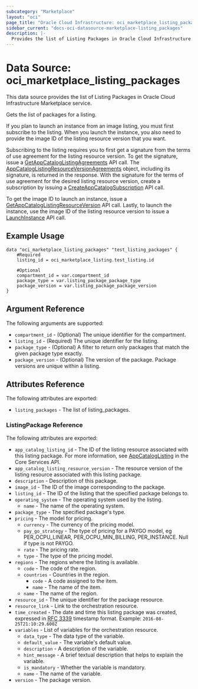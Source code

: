 ```yaml
---
subcategory: "Marketplace"
layout: "oci"
page_title: "Oracle Cloud Infrastructure: oci_marketplace_listing_packages"
sidebar_current: "docs-oci-datasource-marketplace-listing_packages"
description: |-
  Provides the list of Listing Packages in Oracle Cloud Infrastructure Marketplace service
---
```


# Data Source: oci_marketplace_listing_packages
This data source provides the list of Listing Packages in Oracle Cloud Infrastructure Marketplace service.

Gets the list of packages for a listing.

If you plan to launch an instance from an image listing, you must first subscribe to the listing. When
you launch the instance, you also need to provide the image ID of the listing resource version that you want.

Subscribing to the listing requires you to first get a signature from the terms of use agreement for the
listing resource version. To get the signature, issue a [GetAppCatalogListingAgreements](https://docs.cloud.oracle.com/en-us/iaas/api/#/en/iaas/latest/AppCatalogListingResourceVersionAgreements/GetAppCatalogListingAgreements) API call.
The [AppCatalogListingResourceVersionAgreements](https://docs.cloud.oracle.com/en-us/iaas/api/#/en/iaas/latest/AppCatalogListingResourceVersionAgreements) object, including
its signature, is returned in the response. With the signature for the terms of use agreement for the desired
listing resource version, create a subscription by issuing a
[CreateAppCatalogSubscription](https://docs.cloud.oracle.com/en-us/iaas/api/#/en/iaas/latest/AppCatalogSubscription/CreateAppCatalogSubscription) API call.

To get the image ID to launch an instance, issue a [GetAppCatalogListingResourceVersion](https://docs.cloud.oracle.com/en-us/iaas/api/#/en/iaas/latest/AppCatalogListingResourceVersion/GetAppCatalogListingResourceVersion) API call.
Lastly, to launch the instance, use the image ID of the listing resource version to issue a [LaunchInstance](https://docs.cloud.oracle.com/en-us/iaas/api/#/en/iaas/latest/Instance/LaunchInstance) API call.


## Example Usage

```hcl
data "oci_marketplace_listing_packages" "test_listing_packages" {
	#Required
	listing_id = oci_marketplace_listing.test_listing.id

	#Optional
	compartment_id = var.compartment_id
	package_type = var.listing_package_package_type
	package_version = var.listing_package_package_version
}
```

## Argument Reference

The following arguments are supported:

* `compartment_id` - (Optional) The unique identifier for the compartment.
* `listing_id` - (Required) The unique identifier for the listing.
* `package_type` - (Optional) A filter to return only packages that match the given package type exactly. 
* `package_version` - (Optional) The version of the package. Package versions are unique within a listing.


## Attributes Reference

The following attributes are exported:

* `listing_packages` - The list of listing_packages.

### ListingPackage Reference

The following attributes are exported:

* `app_catalog_listing_id` - The ID of the listing resource associated with this listing package. For more information, see [AppCatalogListing](https://docs.cloud.oracle.com/en-us/iaas/api/#/en/iaas/latest/AppCatalogListing/) in the Core Services API. 
* `app_catalog_listing_resource_version` - The resource version of the listing resource associated with this listing package.
* `description` - Description of this package.
* `image_id` - The ID of the image corresponding to the package.
* `listing_id` - The ID of the listing that the specified package belongs to.
* `operating_system` - The operating system used by the listing.
	* `name` - The name of the operating system.
* `package_type` - The specified package's type.
* `pricing` - The model for pricing.
	* `currency` - The currency of the pricing model.
	* `pay_go_strategy` - The type of pricing for a PAYGO model, eg PER_OCPU_LINEAR, PER_OCPU_MIN_BILLING, PER_INSTANCE.  Null if type is not PAYGO.
	* `rate` - The pricing rate.
	* `type` - The type of the pricing model.
* `regions` - The regions where the listing is available.
	* `code` - The code of the region.
	* `countries` - Countries in the region.
		* `code` - A code assigned to the item.
		* `name` - The name of the item.
	* `name` - The name of the region.
* `resource_id` - The unique identifier for the package resource.
* `resource_link` - Link to the orchestration resource.
* `time_created` - The date and time this listing package was created, expressed in [RFC 3339](https://tools.ietf.org/html/rfc3339) timestamp format.  Example: `2016-08-25T21:10:29.600Z` 
* `variables` - List of variables for the orchestration resource.
	* `data_type` - The data type of the variable.
	* `default_value` - The variable's default value.
	* `description` - A description of the variable.
	* `hint_message` - A brief textual description that helps to explain the variable.
	* `is_mandatory` - Whether the variable is mandatory.
	* `name` - The name of the variable.
* `version` - The package version.

